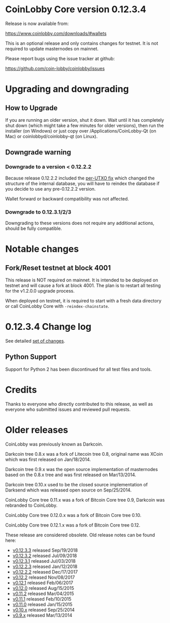 CoinLobby Core version 0.12.3.4
==========================

Release is now available from:

  <https://www.coinlobby.com/downloads/#wallets>

This is an optional release and only contains changes for testnet. It is not required to update masternodes on mainnet.

Please report bugs using the issue tracker at github:

  <https://github.com/coin-lobby/coinlobby/issues>


Upgrading and downgrading
=========================

How to Upgrade
--------------

If you are running an older version, shut it down. Wait until it has completely
shut down (which might take a few minutes for older versions), then run the
installer (on Windows) or just copy over /Applications/CoinLobby-Qt (on Mac) or
coinlobbyd/coinlobby-qt (on Linux).

Downgrade warning
-----------------

### Downgrade to a version < 0.12.2.2

Because release 0.12.2.2 included the [per-UTXO fix](release-notes/coinlobby/release-notes-0.12.2.2.md#per-utxo-fix)
which changed the structure of the internal database, you will have to reindex
the database if you decide to use any pre-0.12.2.2 version.

Wallet forward or backward compatibility was not affected.

### Downgrade to 0.12.3.1/2/3

Downgrading to these versions does not require any additional actions, should be
fully compatible.


Notable changes
===============

Fork/Reset testnet at block 4001
--------------------------------

This release is NOT required on mainnet. It is intended to be deployed on testnet and will cause a fork at block 4001.
The plan is to restart all testing for the v1.2.0.0 upgrade process.

When deployed on testnet, it is required to start with a fresh data directory or call CoinLobby Core with `-reindex-chainstate`.

0.12.3.4 Change log
===================

See detailed [set of changes](https://github.com/coin-lobby/coinlobby/compare/v0.12.3.3...coinlobby:v0.12.3.4).

Python Support
--------------

Support for Python 2 has been discontinued for all test files and tools.

Credits
=======

Thanks to everyone who directly contributed to this release,
as well as everyone who submitted issues and reviewed pull requests.


Older releases
==============

CoinLobby was previously known as Darkcoin.

Darkcoin tree 0.8.x was a fork of Litecoin tree 0.8, original name was XCoin
which was first released on Jan/18/2014.

Darkcoin tree 0.9.x was the open source implementation of masternodes based on
the 0.8.x tree and was first released on Mar/13/2014.

Darkcoin tree 0.10.x used to be the closed source implementation of Darksend
which was released open source on Sep/25/2014.

CoinLobby Core tree 0.11.x was a fork of Bitcoin Core tree 0.9,
Darkcoin was rebranded to CoinLobby.

CoinLobby Core tree 0.12.0.x was a fork of Bitcoin Core tree 0.10.

CoinLobby Core tree 0.12.1.x was a fork of Bitcoin Core tree 0.12.

These release are considered obsolete. Old release notes can be found here:

- [v0.12.3.3](https://github.com/coin-lobby/coinlobby/blob/master/doc/release-notes/coinlobby/release-notes-0.12.3.3.md) released Sep/19/2018
- [v0.12.3.2](https://github.com/coin-lobby/coinlobby/blob/master/doc/release-notes/coinlobby/release-notes-0.12.3.2.md) released Jul/09/2018
- [v0.12.3.1](https://github.com/coin-lobby/coinlobby/blob/master/doc/release-notes/coinlobby/release-notes-0.12.3.1.md) released Jul/03/2018
- [v0.12.2.3](https://github.com/coin-lobby/coinlobby/blob/master/doc/release-notes/coinlobby/release-notes-0.12.2.3.md) released Jan/12/2018
- [v0.12.2.2](https://github.com/coin-lobby/coinlobby/blob/master/doc/release-notes/coinlobby/release-notes-0.12.2.2.md) released Dec/17/2017
- [v0.12.2](https://github.com/coin-lobby/coinlobby/blob/master/doc/release-notes/coinlobby/release-notes-0.12.2.md) released Nov/08/2017
- [v0.12.1](https://github.com/coin-lobby/coinlobby/blob/master/doc/release-notes/coinlobby/release-notes-0.12.1.md) released Feb/06/2017
- [v0.12.0](https://github.com/coin-lobby/coinlobby/blob/master/doc/release-notes/coinlobby/release-notes-0.12.0.md) released Aug/15/2015
- [v0.11.2](https://github.com/coin-lobby/coinlobby/blob/master/doc/release-notes/coinlobby/release-notes-0.11.2.md) released Mar/04/2015
- [v0.11.1](https://github.com/coin-lobby/coinlobby/blob/master/doc/release-notes/coinlobby/release-notes-0.11.1.md) released Feb/10/2015
- [v0.11.0](https://github.com/coin-lobby/coinlobby/blob/master/doc/release-notes/coinlobby/release-notes-0.11.0.md) released Jan/15/2015
- [v0.10.x](https://github.com/coin-lobby/coinlobby/blob/master/doc/release-notes/coinlobby/release-notes-0.10.0.md) released Sep/25/2014
- [v0.9.x](https://github.com/coin-lobby/coinlobby/blob/master/doc/release-notes/coinlobby/release-notes-0.9.0.md) released Mar/13/2014

